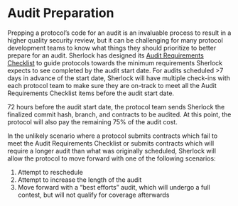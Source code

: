 # Audit Preparation

Prepping a protocol’s code for an audit is an invaluable process to result in a higher quality security review, but it can be challenging for many protocol development teams to know what things they should prioritize to better prepare for an audit. Sherlock has designed its [Audit Requirements Checklist](https://docs.google.com/document/d/10_t7Kt814Otp-FMFK8mvCsxb3tX3wyu1Z9V4nhZxTY8/edit?usp=sharing) to guide protocols towards the minimum requirements Sherlock expects to see completed by the audit start date. For audits scheduled >7 days in advance of the start date, Sherlock will have multiple check-ins with each protocol team to make sure they are on-track to meet all the Audit Requirements Checklist items before the audit start date.

72 hours before the audit start date, the protocol team sends Sherlock the finalized commit hash, branch, and contracts to be audited. At this point, the protocol will also pay the remaining 75% of the audit cost.

In the unlikely scenario where a protocol submits contracts which fail to meet the Audit Requirements Checklist or submits contracts which will require a longer audit than what was originally scheduled, Sherlock will allow the protocol to move forward with one of the following scenarios:

1. Attempt to reschedule
2. Attempt to increase the length of the audit
3. Move forward with a “best efforts” audit, which will undergo a full contest, but will not qualify for coverage afterwards
